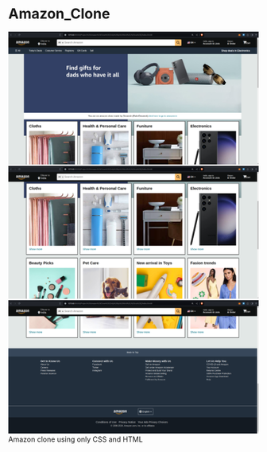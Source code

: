 # Amazon_Clone
![Screenshot 1](Screenshots/Screenshot%20from%202024-02-19%2016-49-37.png)
![Screenshot 2](Screenshots/Screenshot%20from%202024-02-19%2016-50-03.png)
![Screenshot 3](Screenshots/Screenshot%20from%202024-02-19%2016-50-12.png)
Amazon clone using only CSS and HTML
